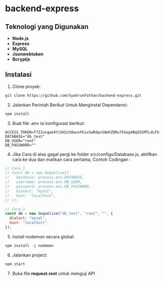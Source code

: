 # backend-express

## Teknologi yang Digunakan

- **Node.js**
- **Express**
- **MySQL**
- **Jsonwebtoken**
- **Bcryptjs**

## Instalasi

1. Clone proyek:

```bash
git clone https://github.com/SyahrunFathan/backend-express.git
```

2. Jalankan Perintah Berikut Untuk Menginstal Dependensi:

```bash
npm install
```

3. Buat file .env isi konfigurasi berikut:

```
ACCESS_TOKEN=f7ZJusqwe4YiSH3zS8wuvFkixSwRdpvSAmhZDRu7kSeg4BqSO1MTLdLFhilqbZcq
DATABASE="db_test"
DB_USER="root"
DB_PASSWORD=""
```

4. Jika Cara di atas gagal pergi ke folder src/configs/Database.js, aktifkan cara ke dua dan matikan cara pertama, Contoh Codingan :

```javascript
// Cara 1
// const db = new Sequelize({
//   database: process.env.DATABASE,
//   username: process.env.DB_USER,
//   password: process.env.DB_PASSWORD,
//   dialect: "mysql",
//   host: "localhost",
// });

// Cara 2
const db = new Sequelize("db_test", "root", "", {
  dialect: "mysql",
  host: "localhost",
});
```

5. Install nodemon secara global:

```bash
npm install -g nodemon
```

6. Jalankan project:

```bash
npm start
```

7. Buka file **request.rest** untuk menguji API
